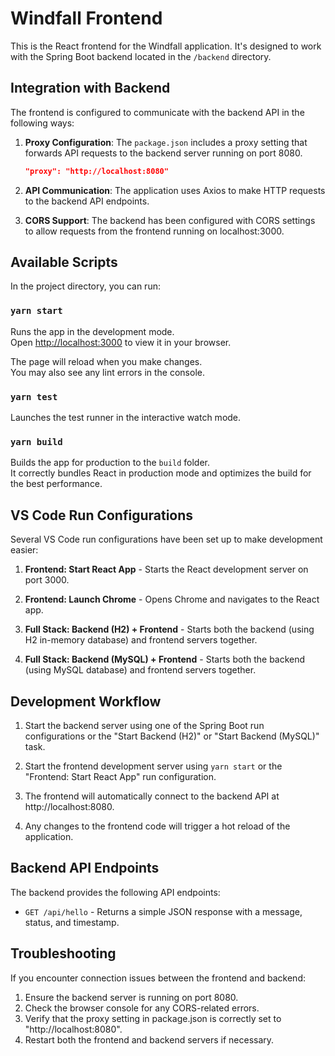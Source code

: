 # Windfall Frontend

This is the React frontend for the Windfall application. It's designed to work with the Spring Boot backend located in the `/backend` directory.

## Integration with Backend

The frontend is configured to communicate with the backend API in the following ways:

1. **Proxy Configuration**: The `package.json` includes a proxy setting that forwards API requests to the backend server running on port 8080.
   ```json
   "proxy": "http://localhost:8080"
   ```

2. **API Communication**: The application uses Axios to make HTTP requests to the backend API endpoints.

3. **CORS Support**: The backend has been configured with CORS settings to allow requests from the frontend running on localhost:3000.

## Available Scripts

In the project directory, you can run:

### `yarn start`

Runs the app in the development mode.\
Open [http://localhost:3000](http://localhost:3000) to view it in your browser.

The page will reload when you make changes.\
You may also see any lint errors in the console.

### `yarn test`

Launches the test runner in the interactive watch mode.

### `yarn build`

Builds the app for production to the `build` folder.\
It correctly bundles React in production mode and optimizes the build for the best performance.

## VS Code Run Configurations

Several VS Code run configurations have been set up to make development easier:

1. **Frontend: Start React App** - Starts the React development server on port 3000.

2. **Frontend: Launch Chrome** - Opens Chrome and navigates to the React app.

3. **Full Stack: Backend (H2) + Frontend** - Starts both the backend (using H2 in-memory database) and frontend servers together.

4. **Full Stack: Backend (MySQL) + Frontend** - Starts both the backend (using MySQL database) and frontend servers together.

## Development Workflow

1. Start the backend server using one of the Spring Boot run configurations or the "Start Backend (H2)" or "Start Backend (MySQL)" task.

2. Start the frontend development server using `yarn start` or the "Frontend: Start React App" run configuration.

3. The frontend will automatically connect to the backend API at http://localhost:8080.

4. Any changes to the frontend code will trigger a hot reload of the application.

## Backend API Endpoints

The backend provides the following API endpoints:

- `GET /api/hello` - Returns a simple JSON response with a message, status, and timestamp.

## Troubleshooting

If you encounter connection issues between the frontend and backend:

1. Ensure the backend server is running on port 8080.
2. Check the browser console for any CORS-related errors.
3. Verify that the proxy setting in package.json is correctly set to "http://localhost:8080".
4. Restart both the frontend and backend servers if necessary.
